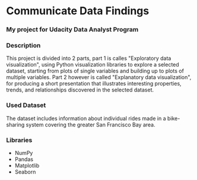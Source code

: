 # Communicate Data Findings
### My project for Udacity Data Analyst Program


### Description


This project is divided into 2 parts, part 1 is calles "Exploratory data visualization", using Python visualization libraries to explore a selected dataset, starting from plots of single variables and building up to plots of multiple variables. Part 2 however is called "Explanatory data visualization", for producing a short presentation that illustrates interesting properties, trends, and relationships discovered in the selected dataset.


### Used Dataset 

The dataset includes information about individual rides made in a bike-sharing system covering the greater San Francisco Bay area.

### Libraries

* NumPy
* Pandas
* Matplotlib
* Seaborn
